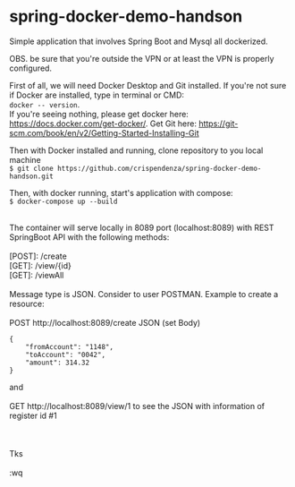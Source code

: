 # spring-docker-demo-handson
Simple application that involves Spring Boot and Mysql all dockerized.

OBS. be sure that you're outside the VPN or at least the VPN is properly configured.

First of all, we will need Docker Desktop and Git installed. If you're not sure if Docker are installed, type in terminal or CMD: <br>```docker -- version```. <br>If you're seeing nothing, please get docker here: https://docs.docker.com/get-docker/. Get Git here: https://git-scm.com/book/en/v2/Getting-Started-Installing-Git

Then with Docker installed and running, clone repository to you local machine<br>
```$ git clone https://github.com/crispendenza/spring-docker-demo-handson.git```

Then, with docker running, start's application with compose:<br>
```$ docker-compose up --build```
<br><br>

The container will serve locally in 8089 port (localhost:8089) with REST SpringBoot API with the following methods:
<br><br>
[POST]: /create
<br>
[GET]: /view/{id}
<br>
[GET]: /viewAll
<br><br>
Message type is JSON. Consider to user POSTMAN. 
Example to create a resource:
<br><br>
POST http://localhost:8089/create
JSON (set Body)
```
{
    "fromAccount": "1148",
    "toAccount": "0042", 
    "amount": 314.32
}
```
and 
<br><br>
GET http://localhost:8089/view/1
to see the JSON with information of register id #1
<br><br><br><br>
Tks
<br><br>
:wq
